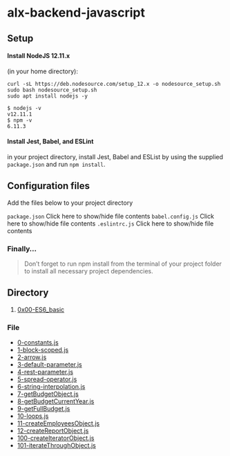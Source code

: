 # alx-backend-javascript

## Setup
#### Install NodeJS 12.11.x
(in your home directory):
```
curl -sL https://deb.nodesource.com/setup_12.x -o nodesource_setup.sh
sudo bash nodesource_setup.sh
sudo apt install nodejs -y
```
```
$ nodejs -v
v12.11.1
$ npm -v
6.11.3
```
#### Install Jest, Babel, and ESLint
in your project directory, install Jest, Babel and ESList by using the supplied ``package.json`` and run ``npm install``.

## Configuration files
Add the files below to your project directory

``package.json``
Click here to show/hide file contents
``babel.config.js``
Click here to show/hide file contents
``.eslintrc.js``
Click here to show/hide file contents
### Finally…
> Don’t forget to run npm install from the terminal of your project folder to install all necessary project dependencies.

## Directory
1. [0x00-ES6_basic](#0x00-ES6_basic)
### File
  * [0-constants.js](#0-constants.js)
  * [1-block-scoped.js](#1-block-scoped.js)
  * [2-arrow.js](#2-arrow.js)
  * [3-default-parameter.js](#3-default-parameter.js)
  * [4-rest-parameter.js](#4-rest-parameter.js)
  * [5-spread-operator.js](#5-spread-operator.js)
  * [6-string-interpolation.js](#6-string-interpolation.js)
  * [7-getBudgetObject.js](#7-getBudgetObject.js)
  * [8-getBudgetCurrentYear.js](#8-getBudgetCurrentYear.js)
  * [9-getFullBudget.js](#9-getFullBudget.js)
  * [10-loops.js](#10-loops.js])
  * [11-createEmployeesObject.js](#11-createEmployeesObject.js)
  * [12-createReportObject.js](#12-createReportObject.js])
  * [100-createIteratorObject.js](#100-createIteratorObject.js)
  * [101-iterateThroughObject.js](#101-iterateThroughObject.js)
